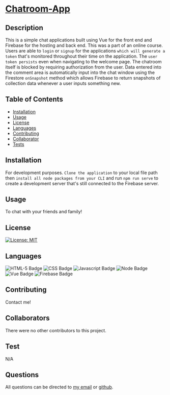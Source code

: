 # [Chatroom-App](http://www.github.com/SmithBWare89/chatroom-app)

## Description
This is a simple chat applications built using Vue for the front end and Firebase for the hosting and back end. This was a part of an online course. Users are able to `login` or `signup` for the applications `which will generate a token` that's monitored throughout their time on the application. The `user token persists` even when navigating to the welcome page. The chatroom itself is blocked by requiring authorization from the user. Data entered into the comment area is automatically input into the chat window using the Firestore `onSnapshot` method which allows Firebase to return snapshots of collection data whenever a user inputs something new.

## Table of Contents
* [Installation](#installation)
* [Usage](#usage)
* [License](#license)
* [Languages](#languages)
* [Contributing](#contributing)
* [Collaborator](#collaborators)
* [Tests](#test)

## Installation
For development purposes. `Clone the application` to your local file path then `install all node packages from your CLI` and run `npm run serve` to create a development server that's still connected to the Firebase server.

## Usage
To chat with your friends and family!


## License
[![License: MIT](https://img.shields.io/badge/License-MIT-yellow.svg)](https://opensource.org/licenses/MIT)

## Languages
![HTML-5 Badge](https://img.shields.io/badge/Language-HTML--5-blue)
![CSS Badge](https://img.shields.io/badge/Language-CSS-blue)
![Javascript Badge](https://img.shields.io/badge/Language-Javascript-blue)
![Node Badge](https://img.shields.io/badge/Language-Node-blue)
![Vue Badge](https://img.shields.io/badge/Framework-Vue-green)
![Firebase Badge](https://img.shields.io/badge/Hosting-Firebase-red)

## Contributing
Contact me!

## Collaborators
There were no other contributors to this project.

## Test
  N/A

## Questions
All questions can be directed to [my email](smithwrestling89@tgmail.com) or [github](https://www.github.com/SmithBWare89).
  